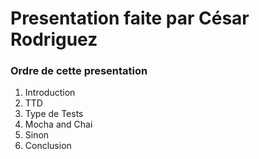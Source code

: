 # Presentation faite par César Rodriguez

### Ordre de cette presentation

1. Introduction
2. TTD
3. Type de Tests
4. Mocha and Chai
5. Sinon
6. Conclusion
